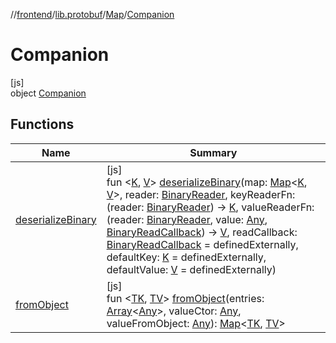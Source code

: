 //[frontend](../../../../index.md)/[lib.protobuf](../../index.md)/[Map](../index.md)/[Companion](index.md)

# Companion

[js]\
object [Companion](index.md)

## Functions

| Name | Summary |
|---|---|
| [deserializeBinary](deserialize-binary.md) | [js]<br>fun &lt;[K](deserialize-binary.md), [V](deserialize-binary.md)&gt; [deserializeBinary](deserialize-binary.md)(map: [Map](../index.md)&lt;[K](deserialize-binary.md), [V](deserialize-binary.md)&gt;, reader: [BinaryReader](../../-binary-reader/index.md), keyReaderFn: (reader: [BinaryReader](../../-binary-reader/index.md)) -&gt; [K](deserialize-binary.md), valueReaderFn: (reader: [BinaryReader](../../-binary-reader/index.md), value: [Any](https://kotlinlang.org/api/latest/jvm/stdlib/kotlin/-any/index.html), [BinaryReadCallback](../../index.md#-1461984710%2FClasslikes%2F2039821458)) -&gt; [V](deserialize-binary.md), readCallback: [BinaryReadCallback](../../index.md#-1461984710%2FClasslikes%2F2039821458) = definedExternally, defaultKey: [K](deserialize-binary.md) = definedExternally, defaultValue: [V](deserialize-binary.md) = definedExternally) |
| [fromObject](from-object.md) | [js]<br>fun &lt;[TK](from-object.md), [TV](from-object.md)&gt; [fromObject](from-object.md)(entries: [Array](https://kotlinlang.org/api/latest/jvm/stdlib/kotlin/-array/index.html)&lt;[Any](https://kotlinlang.org/api/latest/jvm/stdlib/kotlin/-any/index.html)&gt;, valueCtor: [Any](https://kotlinlang.org/api/latest/jvm/stdlib/kotlin/-any/index.html), valueFromObject: [Any](https://kotlinlang.org/api/latest/jvm/stdlib/kotlin/-any/index.html)): [Map](../index.md)&lt;[TK](from-object.md), [TV](from-object.md)&gt; |
